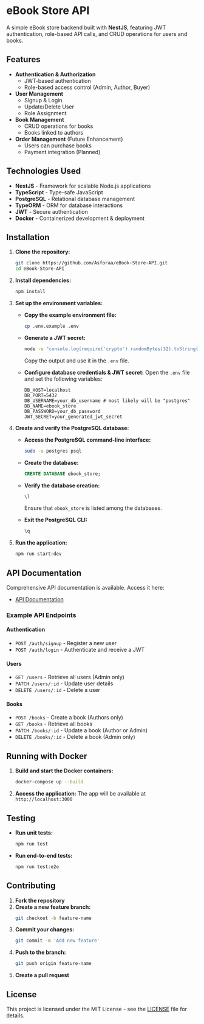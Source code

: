 # eBook Store API

A simple eBook store backend built with **NestJS**, featuring JWT authentication, role-based API calls, and CRUD operations for users and books.

## Features

- **Authentication & Authorization**
  - JWT-based authentication
  - Role-based access control (Admin, Author, Buyer)
- **User Management**
  - Signup & Login
  - Update/Delete User
  - Role Assignment
- **Book Management**
  - CRUD operations for books
  - Books linked to authors
- **Order Management** (Future Enhancement)
  - Users can purchase books
  - Payment integration (Planned)

## Technologies Used

- **NestJS** - Framework for scalable Node.js applications
- **TypeScript** - Type-safe JavaScript
- **PostgreSQL** - Relational database management
- **TypeORM** - ORM for database interactions
- **JWT** - Secure authentication
- **Docker** - Containerized development & deployment

## Installation

1. **Clone the repository:**
   ```sh
   git clone https://github.com/Asforaa/eBook-Store-API.git
   cd eBook-Store-API
   ```

2. **Install dependencies:**
   ```sh
   npm install
   ```

3. **Set up the environment variables:**

   - **Copy the example environment file:**
     ```sh
     cp .env.example .env
     ```

   - **Generate a JWT secret:**
     ```sh
     node -e "console.log(require('crypto').randomBytes(32).toString('hex'))"
     ```
     Copy the output and use it in the `.env` file.

   - **Configure database credentials & JWT secret:**
     Open the `.env` file and set the following variables:
     ```
     DB_HOST=localhost
     DB_PORT=5432
     DB_USERNAME=your_db_username # most likely will be "postgres"
     DB_NAME=ebook_store
     DB_PASSWORD=your_db_password
     JWT_SECRET=your_generated_jwt_secret
     ```

4. **Create and verify the PostgreSQL database:**

   - **Access the PostgreSQL command-line interface:**
     ```sh
     sudo -u postgres psql
     ```

   - **Create the database:**
     ```sql
     CREATE DATABASE ebook_store;
     ```

   - **Verify the database creation:**
     ```sql
     \l
     ```
     Ensure that `ebook_store` is listed among the databases.

   - **Exit the PostgreSQL CLI:**
     ```sql
     \q
     ```

5. **Run the application:**
   ```sh
   npm run start:dev
   ```

## API Documentation

Comprehensive API documentation is available. Access it here:
- [API Documentation](https://documenter.getpostman.com/view/41731674/2sAYX6oMJF)

### Example API Endpoints

#### Authentication
- `POST /auth/signup` - Register a new user
- `POST /auth/login` - Authenticate and receive a JWT

#### Users
- `GET /users` - Retrieve all users (Admin only)
- `PATCH /users/:id` - Update user details
- `DELETE /users/:id` - Delete a user

#### Books
- `POST /books` - Create a book (Authors only)
- `GET /books` - Retrieve all books
- `PATCH /books/:id` - Update a book (Author or Admin)
- `DELETE /books/:id` - Delete a book (Admin only)

## Running with Docker

1. **Build and start the Docker containers:**
   ```sh
   docker-compose up --build
   ```

2. **Access the application:**
   The app will be available at `http://localhost:3000`

## Testing

- **Run unit tests:**
  ```sh
  npm run test
  ```

- **Run end-to-end tests:**
  ```sh
  npm run test:e2e
  ```

## Contributing

1. **Fork the repository**
2. **Create a new feature branch:**
   ```sh
   git checkout -b feature-name
   ```
3. **Commit your changes:**
   ```sh
   git commit -m 'Add new feature'
   ```
4. **Push to the branch:**
   ```sh
   git push origin feature-name
   ```
5. **Create a pull request**

## License

This project is licensed under the MIT License - see the [LICENSE](LICENSE) file for details.

